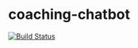 # coaching-chatbot
[![Build Status](https://travis-ci.org/kehitysto/coaching-chatbot.svg?branch=dev)](https://travis-ci.org/kehitysto/coaching-chatbot)
